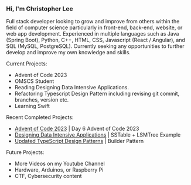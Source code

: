 ### Hi, I'm Christopher Lee

Full stack developer looking to grow and improve from others within the field of computer science particularly in front-end, back-end, website, or web app development. Experienced in multiple languages such as Java (Spring Boot), Python, C++, HTML, CSS, Javascript (React / Angular), and SQL (MySQL, PostgreSQL). Currently seeking any opportunities to further develop and improve my own knowledge and skills.

Current Projects:
* Advent of Code 2023
* OMSCS Student
* Reading Designing Data Intensive Applications.
* Refactoring Typescript Design Pattern including revising git commit, branches, version etc.
* Learning Swift

Recent Completed Projects:
* [Advent of Code 2023](https://github.com/choicespecs/advent-of-code-2023/tree/main) | Day 6 Advent of Code 2023
* [Designing Data Intensive Applications](https://github.com/choicespecs/ddia-notes) | SSTable + LSMTree Example
* [Updated TypeScript Design Patterns](https://github.com/choicespecs/TypescriptDesignPatterns) | Builder Pattern

Future Projects:
* More Videos on my Youtube Channel
* Hardware, Arduinos, or Raspberry Pi
* CTF, Cybersecurity content



